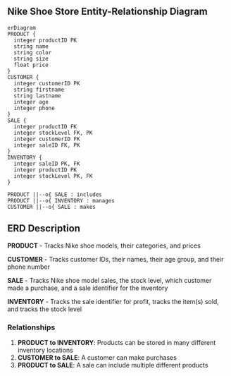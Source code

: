 ## Nike Shoe Store Entity-Relationship Diagram

```mermaid
erDiagram
PRODUCT {
  integer productID PK
  string name
  string color
  string size
  float price
}
CUSTOMER {
  integer customerID PK
  string firstname
  string lastname
  integer age
  integer phone
}
SALE {
  integer productID FK
  integer stockLevel FK, PK
  integer customerID FK
  integer saleID FK, PK
}
INVENTORY {
  integer saleID PK, FK
  integer productID PK
  integer stockLevel PK, FK
}

PRODUCT ||--o{ SALE : includes
PRODUCT ||--o{ INVENTORY : manages
CUSTOMER ||--o{ SALE : makes
```

## ERD Description
**PRODUCT** - Tracks Nike shoe models, their categories, and prices

**CUSTOMER** - Tracks customer IDs, their names, their age group, and their phone number

**SALE** - Tracks Nike shoe model sales, the stock level, which customer made a purchase, and a sale identifier for the inventory
  
**INVENTORY** - Tracks the sale identifier for profit, tracks the item(s) sold, and tracks the stock level
  

### Relationships
1. **PRODUCT to INVENTORY**: Products can be stored in many different inventory locations
2. **CUSTOMER to SALE**: A customer can make purchases
3. **PRODUCT to SALE**: A sale can include multiple different products
